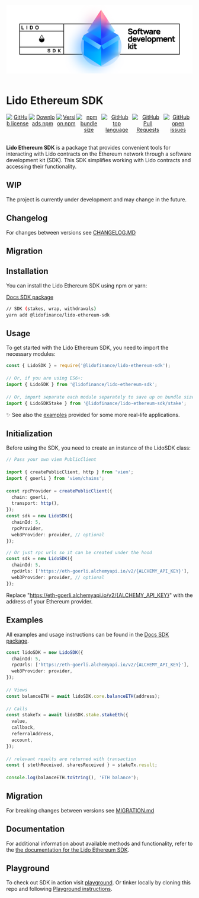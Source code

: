 ![Lido SDK Logo](./assets/package_logo.png)

<div style="display: flex;" align="center">
  <h1 align="center">Lido Ethereum SDK</h1>
</div>

<div style="display: flex;" align="center">
   <a href="https://github.com/lidofinance/lido-ethereum-sdk/blob/main/LICENSE.txt"><img alt="GitHub license" src="https://img.shields.io/github/license/lidofinance/lido-ethereum-sdk?color=limegreen"></a>
   <a href="https://www.npmjs.com/package/@lidofinance/lido-ethereum-sdk"><img alt="Downloads npm" src="https://img.shields.io/npm/dm/@lidofinance/lido-ethereum-sdk?color=limegreen"></a>
   <a href="https://www.npmjs.com/package/@lidofinance/lido-ethereum-sdk"><img alt="Version npm" src="https://img.shields.io/npm/v/@lidofinance/lido-ethereum-sdk?label=version"></a>
   <a href="https://www.npmjs.com/package/@lidofinance/lido-ethereum-sdk"><img alt="npm bundle size" src="https://img.shields.io/bundlephobia/min/@lidofinance/lido-ethereum-sdk"></a>
   <a href="https://github.com/lidofinance/lido-ethereum-sdk"><img alt="GitHub top language" src="https://img.shields.io/github/languages/top/lidofinance/lido-ethereum-sdk"></a>
   <a href="https://github.com/lidofinance/lido-ethereum-sdk/pulls"><img alt="GitHub Pull Requests" src="https://img.shields.io/github/issues-pr/lidofinance/lido-ethereum-sdk"></a>
   <a href="https://github.com/lidofinance/lido-ethereum-sdk/issues"><img alt="GitHub open issues" src="https://img.shields.io/github/issues/lidofinance/lido-ethereum-sdk"></a>
</div>
<br/>

**Lido Ethereum SDK** is a package that provides convenient tools for interacting with Lido contracts on the Ethereum network through a software development kit (SDK). This SDK simplifies working with Lido contracts and accessing their functionality.

## WIP

The project is currently under development and may change in the future.

## Changelog

For changes between versions see [CHANGELOG.MD](packages/sdk/CHANGELOG.md)

## Migration

## Installation

You can install the Lido Ethereum SDK using npm or yarn:

[Docs SDK package](https://lidofinance.github.io/lido-ethereum-sdk/)

```bash
// SDK (stakes, wrap, withdrawals)
yarn add @lidofinance/lido-ethereum-sdk
```

## Usage

To get started with the Lido Ethereum SDK, you need to import the necessary modules:

```ts
const { LidoSDK } = require('@lidofinance/lido-ethereum-sdk');

// Or, if you are using ES6+:
import { LidoSDK } from '@lidofinance/lido-ethereum-sdk';

// Or, import separate each module separately to save up on bundle size
import { LidoSDKStake } from '@lidofinance/lido-ethereum-sdk/stake';
```

✨ See also the [examples](./examples/README.md) provided for some more real-life applications.

## Initialization

Before using the SDK, you need to create an instance of the LidoSDK class:

```ts
// Pass your own viem PublicClient

import { createPublicClient, http } from 'viem';
import { goerli } from 'viem/chains';

const rpcProvider = createPublicClient({
  chain: goerli,
  transport: http(),
});
const sdk = new LidoSDK({
  chainId: 5,
  rpcProvider,
  web3Provider: provider, // optional
});
```

```ts
// Or just rpc urls so it can be created under the hood
const sdk = new LidoSDK({
  chainId: 5,
  rpcUrls: ['https://eth-goerli.alchemyapi.io/v2/{ALCHEMY_API_KEY}'],
  web3Provider: provider, // optional
});
```

Replace "https://eth-goerli.alchemyapi.io/v2/{ALCHEMY_API_KEY}" with the address of your Ethereum provider.

## Examples

All examples and usage instructions can be found in the [Docs SDK package](packages/sdk/README.md).

```ts
const lidoSDK = new LidoSDK({
  chainId: 5,
  rpcUrls: ['https://eth-goerli.alchemyapi.io/v2/{ALCHEMY_API_KEY}'],
  web3Provider: provider,
});

// Views
const balanceETH = await lidoSDK.core.balanceETH(address);

// Calls
const stakeTx = await lidoSDK.stake.stakeEth({
  value,
  callback,
  referralAddress,
  account,
});

// relevant results are returned with transaction
const { stethReceived, sharesReceived } = stakeTx.result;

console.log(balanceETH.toString(), 'ETH balance');
```

## Migration

For breaking changes between versions see [MIGRATION.md](packages/sdk/MIGRATION.md)

## Documentation

For additional information about available methods and functionality, refer to the [the documentation for the Lido Ethereum SDK](packages/sdk/README.md).

## Playground

To check out SDK in action visit [playground](https://lidofinance.github.io/lido-ethereum-sdk/). Or tinker locally by cloning this repo and following [Playground instructions](playground/README.md).
